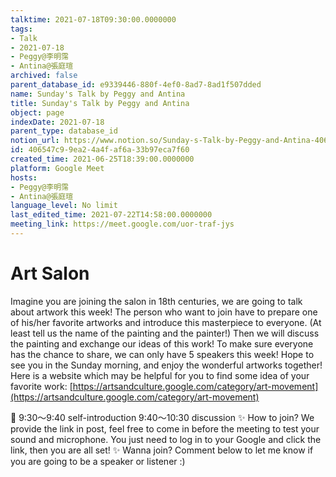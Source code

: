 ```yaml
---
talktime: 2021-07-18T09:30:00.0000000
tags:
- Talk
- 2021-07-18
- Peggy@李明霈
- Antina@張庭瑄
archived: false
parent_database_id: e9339446-880f-4ef0-8ad7-8ad1f507dded
name: Sunday's Talk by Peggy and Antina
title: Sunday's Talk by Peggy and Antina
object: page
indexDate: 2021-07-18
parent_type: database_id
notion_url: https://www.notion.so/Sunday-s-Talk-by-Peggy-and-Antina-406547c99ea24a4faf6a33b97eca7f60
id: 406547c9-9ea2-4a4f-af6a-33b97eca7f60
created_time: 2021-06-25T18:39:00.0000000
platform: Google Meet
hosts:
- Peggy@李明霈
- Antina@張庭瑄
language_level: No limit
last_edited_time: 2021-07-22T14:58:00.0000000
meeting_link: https://meet.google.com/uor-traf-jys
---
```


# Art Salon
Imagine you are joining the salon in 18th centuries, we are going to talk about artwork this week!
The person who want to join have to prepare one of his/her favorite artworks and introduce this masterpiece to everyone. (At least tell us the name of the painting and the painter!)
Then we will discuss the painting and exchange our ideas of this work!
To make sure everyone has the chance to share, we can only have 5 speakers this week!
Hope to see you in the Sunday morning, and enjoy the wonderful artworks together!
Here is a website which may be helpful for you to find some idea of your favorite work:  [https://artsandculture.google.com/category/art-movement](https://artsandculture.google.com/category/art-movement) 

📅
9:30～9:40 self-introduction
9:40～10:30 discussion
✨
How to join?
We provide the link in post, feel free to come in before the meeting to test your sound and microphone. You just need to log in to your Google and click the link, then you are all set!
✨
Wanna join?
Comment below to let me know if you are going to be a speaker or listener :)



